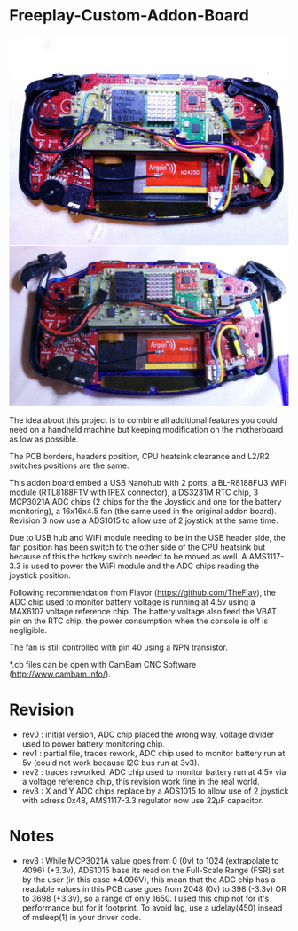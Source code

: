 # Freeplay-Custom-Addon-Board

![Rev 2](https://github.com/porcinus/Freeplay-Custom-Addon-Board/blob/master/preview/02.jpg)
![Rev 3](https://github.com/porcinus/Freeplay-Custom-Addon-Board/blob/master/preview/04.jpg)

The idea about this project is to combine all additional features you could need on a handheld machine but keeping modification on the motherboard as low as possible.

The PCB borders, headers position, CPU heatsink clearance and L2/R2 switches positions are the same.

This addon board embed a USB Nanohub with 2 ports, a BL-R8188FU3 WiFi module (RTL8188FTV with IPEX connector), a DS3231M RTC chip, 3 MCP3021A ADC chips (2 chips for the the Joystick and one for the battery monitoring), a 16x16x4.5 fan (the same used in the original addon board). Revision 3 now use a ADS1015 to allow use of 2 joystick at the same time.

Due to USB hub and WiFi module needing to be in the USB header side, the fan position has been switch to the other side of the CPU heatsink but because of this the hotkey switch needed to be moved as well.
A AMS1117-3.3 is used to power the WiFi module and the ADC chips reading the joystick position.

Following recommendation from Flavor (https://github.com/TheFlav), the ADC chip used to monitor battery voltage is running at 4.5v using a MAX6107 voltage reference chip.
The battery voltage also feed the VBAT pin on the RTC chip, the power consumption when the console is off is negligible.

The fan is still controlled with pin 40 using a NPN transistor.

*.cb files can be open with CamBam CNC Software (http://www.cambam.info/).


# Revision
- rev0 : initial version, ADC chip placed the wrong way, voltage divider used to power battery monitoring chip.
- rev1 : partial file, traces rework, ADC chip used to monitor battery run at 5v (could not work because I2C bus run at 3v3).
- rev2 : traces reworked, ADC chip used to monitor battery run at 4.5v via a voltage reference chip, this revision work fine in the real world.
- rev3 : X and Y ADC chips replace by a ADS1015 to allow use of 2 joystick with adress 0x48, AMS1117-3.3 regulator now use 22µF capacitor.

# Notes
- rev3 : While MCP3021A value goes from 0 (0v) to 1024 (extrapolate to 4096) (+3.3v), ADS1015 base its read on the Full-Scale Range (FSR) set by the user (in this case ±4.096V), this mean that the ADC chip has a readable values in this PCB case goes from 2048 (0v) to 398 (-3.3v) OR to 3698 (+3.3v), so a range of only 1650. I used this chip not for it's performance but for it footprint. To avoid lag, use a udelay(450) insead of msleep(1) in your driver code.
